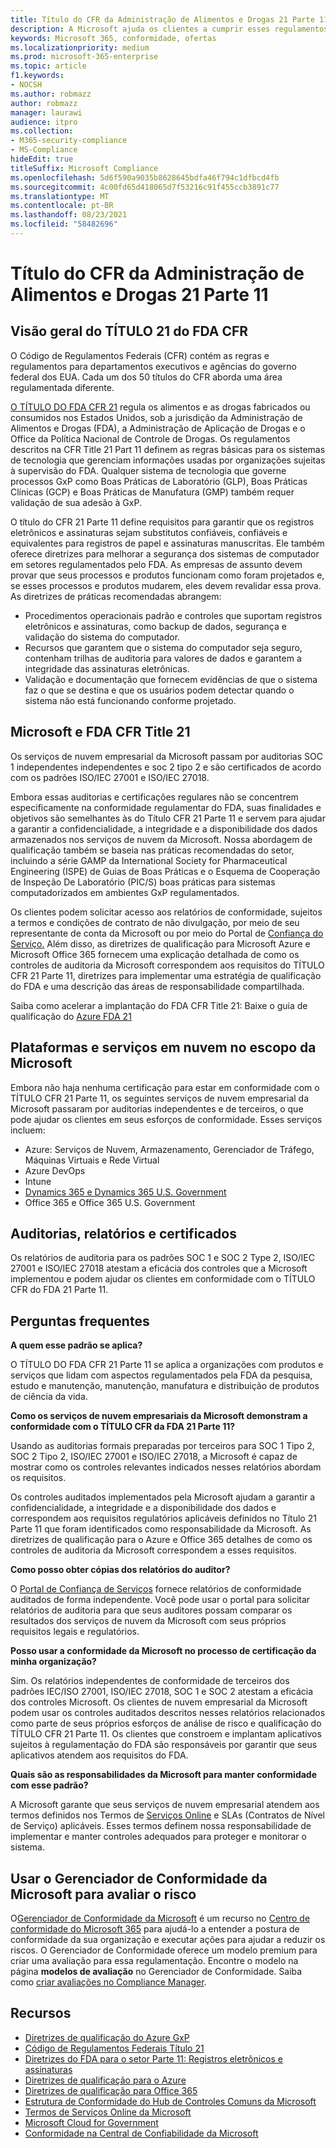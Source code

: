 ```yaml
---
title: Título do CFR da Administração de Alimentos e Drogas 21 Parte 11
description: A Microsoft ajuda os clientes a cumprir esses regulamentos da Administração de Alimentos e Drogas dos EUA.
keywords: Microsoft 365, conformidade, ofertas
ms.localizationpriority: medium
ms.prod: microsoft-365-enterprise
ms.topic: article
f1.keywords:
- NOCSH
ms.author: robmazz
author: robmazz
manager: laurawi
audience: itpro
ms.collection:
- M365-security-compliance
- MS-Compliance
hideEdit: true
titleSuffix: Microsoft Compliance
ms.openlocfilehash: 5d6f590a9035b8628645bdfa46f794c1dfbcd4fb
ms.sourcegitcommit: 4c00fd65d418065d7f53216c91f455ccb3891c77
ms.translationtype: MT
ms.contentlocale: pt-BR
ms.lasthandoff: 08/23/2021
ms.locfileid: "58482696"
---
```

# <a name="food-and-drug-administration-cfr-title-21-part-11"></a>Título do CFR da Administração de Alimentos e Drogas 21 Parte 11

## <a name="fda-cfr-title-21-overview"></a>Visão geral do TÍTULO 21 do FDA CFR

O Código de Regulamentos Federais (CFR) contém as regras e regulamentos para departamentos executivos e agências do governo federal dos EUA. Cada um dos 50 títulos do CFR aborda uma área regulamentada diferente.

[O TÍTULO DO FDA CFR 21](https://aka.ms/FDA-CFR) regula os alimentos e as drogas fabricados ou consumidos nos Estados Unidos, sob a jurisdição da Administração de Alimentos e Drogas (FDA), a Administração de Aplicação de Drogas e o Office da Política Nacional de Controle de Drogas. Os regulamentos descritos na CFR Title 21 Part 11 definem as regras básicas para os sistemas de tecnologia que gerenciam informações usadas por organizações sujeitas à supervisão do FDA. Qualquer sistema de tecnologia que governe processos GxP como Boas Práticas de Laboratório (GLP), Boas Práticas Clínicas (GCP) e Boas Práticas de Manufatura (GMP) também requer validação de sua adesão à GxP.

O título do CFR 21 Parte 11 define requisitos para garantir que os registros eletrônicos e assinaturas sejam substitutos confiáveis, confiáveis e equivalentes para registros de papel e assinaturas manuscritas. Ele também oferece diretrizes para melhorar a segurança dos sistemas de computador em setores regulamentados pelo FDA. As empresas de assunto devem provar que seus processos e produtos funcionam como foram projetados e, se esses processos e produtos mudarem, eles devem revalidar essa prova. As diretrizes de práticas recomendadas abrangem:

- Procedimentos operacionais padrão e controles que suportam registros eletrônicos e assinaturas, como backup de dados, segurança e validação do sistema do computador.
- Recursos que garantem que o sistema do computador seja seguro, contenham trilhas de auditoria para valores de dados e garantem a integridade das assinaturas eletrônicas.
- Validação e documentação que fornecem evidências de que o sistema faz o que se destina e que os usuários podem detectar quando o sistema não está funcionando conforme projetado.

## <a name="microsoft-and-fda-cfr-title-21"></a>Microsoft e FDA CFR Title 21

Os serviços de nuvem empresarial da Microsoft passam por auditorias SOC 1 independentes independentes e soc 2 tipo 2 e são certificados de acordo com os padrões ISO/IEC 27001 e ISO/IEC 27018.

Embora essas auditorias e certificações regulares não se concentrem especificamente na conformidade regulamentar do FDA, suas finalidades e objetivos são semelhantes às do Título CFR 21 Parte 11 e servem para ajudar a garantir a confidencialidade, a integridade e a disponibilidade dos dados armazenados nos serviços de nuvem da Microsoft. Nossa abordagem de qualificação também se baseia nas práticas recomendadas do setor, incluindo a série GAMP da International Society for Pharmaceutical Engineering (ISPE) de Guias de Boas Práticas e o Esquema de Cooperação de Inspeção De Laboratório (PIC/S) boas práticas para sistemas computadorizados em ambientes GxP regulamentados.

Os clientes podem solicitar acesso aos relatórios de conformidade, sujeitos a termos e condições de contrato de não divulgação, por meio de seu representante de conta da Microsoft ou por meio do Portal de [Confiança do Serviço.](https://aka.ms/stphelp) Além disso, as diretrizes de qualificação para Microsoft Azure e Microsoft Office 365 fornecem uma explicação detalhada de como os controles de auditoria da Microsoft correspondem aos requisitos do TÍTULO CFR 21 Parte 11, diretrizes para implementar uma estratégia de qualificação do FDA e uma descrição das áreas de responsabilidade compartilhada.

Saiba como acelerar a implantação do FDA CFR Title 21: Baixe o guia de qualificação do [Azure FDA 21](https://go.microsoft.com/fwlink/p/?linkid=2086604)

## <a name="microsoft-in-scope-cloud-platforms--services"></a>Plataformas e serviços em nuvem no escopo da Microsoft

Embora não haja nenhuma certificação para estar em conformidade com o TÍTULO CFR 21 Parte 11, os seguintes serviços de nuvem empresarial da Microsoft passaram por auditorias independentes e de terceiros, o que pode ajudar os clientes em seus esforços de conformidade. Esses serviços incluem:

- Azure: Serviços de Nuvem, Armazenamento, Gerenciador de Tráfego, Máquinas Virtuais e Rede Virtual
- Azure DevOps
- Intune
- [Dynamics 365 e Dynamics 365 U.S. Government](https://aka.ms/d365-compliance-list)
- Office 365 e Office 365 U.S. Government

## <a name="audits-reports-and-certificates"></a>Auditorias, relatórios e certificados

Os relatórios de auditoria para os padrões SOC 1 e SOC 2 Type 2, ISO/IEC 27001 e ISO/IEC 27018 atestam a eficácia dos controles que a Microsoft implementou e podem ajudar os clientes em conformidade com o TÍTULO CFR do FDA 21 Parte 11.

## <a name="frequently-asked-questions"></a>Perguntas frequentes

**A quem esse padrão se aplica?**

O TÍTULO DO FDA CFR 21 Parte 11 se aplica a organizações com produtos e serviços que lidam com aspectos regulamentados pela FDA da pesquisa, estudo e manutenção, manutenção, manufatura e distribuição de produtos de ciência da vida.

**Como os serviços de nuvem empresariais da Microsoft demonstram a conformidade com o TÍTULO CFR da FDA 21 Parte 11?**

Usando as auditorias formais preparadas por terceiros para SOC 1 Tipo 2, SOC 2 Tipo 2, ISO/IEC 27001 e ISO/IEC 27018, a Microsoft é capaz de mostrar como os controles relevantes indicados nesses relatórios abordam os requisitos.

Os controles auditados implementados pela Microsoft ajudam a garantir a confidencialidade, a integridade e a disponibilidade dos dados e correspondem aos requisitos regulatórios aplicáveis definidos no Título 21 Parte 11 que foram identificados como responsabilidade da Microsoft. As diretrizes de qualificação para o Azure e Office 365 detalhes de como os controles de auditoria da Microsoft correspondem a esses requisitos.

**Como posso obter cópias dos relatórios do auditor?**

O [Portal de Confiança de Serviços](https://aka.ms/stphelp) fornece relatórios de conformidade auditados de forma independente. Você pode usar o portal para solicitar relatórios de auditoria para que seus auditores possam comparar os resultados dos serviços de nuvem da Microsoft com seus próprios requisitos legais e regulatórios.

**Posso usar a conformidade da Microsoft no processo de certificação da minha organização?**

Sim. Os relatórios independentes de conformidade de terceiros dos padrões IEC/ISO 27001, ISO/IEC 27018, SOC 1 e SOC 2 atestam a eficácia dos controles Microsoft. Os clientes de nuvem empresarial da Microsoft podem usar os controles auditados descritos nesses relatórios relacionados como parte de seus próprios esforços de análise de risco e qualificação do TÍTULO CFR 21 Parte 11. Os clientes que constroem e implantam aplicativos sujeitos à regulamentação do FDA são responsáveis por garantir que seus aplicativos atendem aos requisitos do FDA.

**Quais são as responsabilidades da Microsoft para manter conformidade com esse padrão?**

A Microsoft garante que seus serviços de nuvem empresarial atendem aos termos definidos nos Termos de [Serviços Online](https://www.microsoftvolumelicensing.com/DocumentSearch.aspx?Mode=3&DocumentTypeId=31) e SLAs (Contratos de Nível de Serviço) aplicáveis. Esses termos definem nossa responsabilidade de implementar e manter controles adequados para proteger e monitorar o sistema.

## <a name="use-microsoft-compliance-manager-to-assess-your-risk"></a>Usar o Gerenciador de Conformidade da Microsoft para avaliar o risco

O[Gerenciador de Conformidade da Microsoft](/microsoft-365/compliance/compliance-manager) é um recurso no [Centro de conformidade do Microsoft 365](/microsoft-365/compliance/microsoft-365-compliance-center) para ajudá-lo a entender a postura de conformidade da sua organização e executar ações para ajudar a reduzir os riscos. O Gerenciador de Conformidade oferece um modelo premium para criar uma avaliação para essa regulamentação. Encontre o modelo na página **modelos de avaliação** no Gerenciador de Conformidade. Saiba como [criar avaliações no Compliance Manager](/microsoft-365/compliance/compliance-manager-assessments).

## <a name="resources"></a>Recursos

- [Diretrizes de qualificação do Azure GxP](https://aka.ms/gxpcompliance)
- [Código de Regulamentos Federais Título 21](https://aka.ms/FDA-CFR)
- [Diretrizes do FDA para o setor Parte 11: Registros eletrônicos e assinaturas](https://www.fda.gov/RegulatoryInformation/Guidances/ucm125067.htm)
- [Diretrizes de qualificação para o Azure](https://aka.ms/azurefda21cfrpart11qualguide)
- [Diretrizes de qualificação para Office 365](https://aka.ms/o365-qualification-guideline)
- [Estrutura de Conformidade do Hub de Controles Comuns da Microsoft](https://www.microsoft.com/trust-center/compliance/compliance-overview)
- [Termos de Serviços Online da Microsoft](https://aka.ms/Online-Services-Terms)
- [Microsoft Cloud for Government](https://aka.ms/govt-cloud)
- [Conformidade na Central de Confiabilidade da Microsoft](https://www.microsoft.com/trust-center/compliance/compliance-overview)
